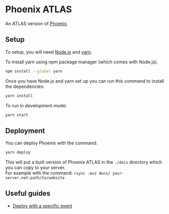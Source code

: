# Phoenix ATLAS

An ATLAS version of [Phoenix](https://github.com/hsf/phoenix).

## Setup

To setup, you will need [Node.js](https://nodejs.org/en/download/) and [yarn](https://classic.yarnpkg.com/en/docs/install/).

To install yarn using npm package manager (which comes with Node.js).

```sh
npm install --global yarn
```

Once you have Node.js and yarn set up you can run this command to install the dependencies:

```sh
yarn install
```

To run in development mode:

```sh
yarn start
```

## Deployment

You can deploy Phoenix with the command:

```sh
yarn deploy
```

This will put a built version of Phoenix ATLAS in the `./docs` directory which you can copy to your server.\
For example with the command: `rsync -avz docs/ your-server.net:path/to/website`

## Useful guides

* [Deploy with a specific event](./guides/deploy-specific-event.md)

